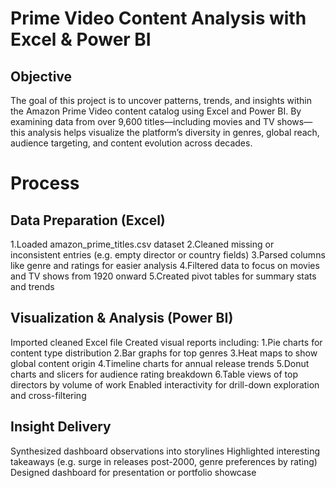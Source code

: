 # Prime Video Content Analysis with Excel & Power BI
## Objective
The goal of this project is to uncover patterns, trends, and insights within the Amazon Prime Video content catalog using Excel and Power BI. By examining data from over 9,600 titles—including movies and TV shows—this analysis helps visualize the platform’s diversity in genres, global reach, audience targeting, and content evolution across decades.

# Process
## Data Preparation (Excel)
  1.Loaded amazon_prime_titles.csv dataset
  2.Cleaned missing or inconsistent entries (e.g. empty director or country fields)
  3.Parsed columns like genre and ratings for easier analysis
  4.Filtered data to focus on movies and TV shows from 1920 onward
  5.Created pivot tables for summary stats and trends

## Visualization & Analysis (Power BI)
Imported cleaned Excel file
Created visual reports including:
  1.Pie charts for content type distribution
  2.Bar graphs for top genres
  3.Heat maps to show global content origin
  4.Timeline charts for annual release trends
  5.Donut charts and slicers for audience rating breakdown
  6.Table views of top directors by volume of work
Enabled interactivity for drill-down exploration and cross-filtering

## Insight Delivery
Synthesized dashboard observations into storylines
Highlighted interesting takeaways (e.g. surge in releases post-2000, genre preferences by rating)
Designed dashboard for presentation or portfolio showcase
